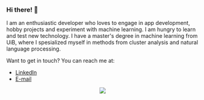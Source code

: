### Hi there! :wave:
I am an enthusiastic developer who loves to engage in app development, hobby projects and experiment with machine learning. I am hungry to learn and test new technology. I have a master's degree in machine learning from UiB, where I spesialized myself in methods from cluster analysis and natural language processing.

Want to get in touch? You can reach me at:
- [LinkedIn](https://www.linkedin.com/in/jonas-triki/)
- [E-mail](https://mailhide.io/e/Z0aCM)

<div align="center">
  <img src="https://i.imgur.com/Y3Slwoh.gif">
</div>
